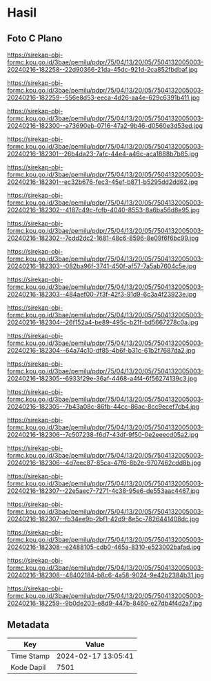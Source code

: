 # Hasil

## Foto C Plano

https://sirekap-obj-formc.kpu.go.id/3bae/pemilu/pdpr/75/04/13/20/05/7504132005003-20240216-182258--22d90366-21da-45dc-921d-2ca852fbdbaf.jpg

https://sirekap-obj-formc.kpu.go.id/3bae/pemilu/pdpr/75/04/13/20/05/7504132005003-20240216-182259--556e8d53-eeca-4d26-aa4e-629c6391b411.jpg

https://sirekap-obj-formc.kpu.go.id/3bae/pemilu/pdpr/75/04/13/20/05/7504132005003-20240216-182300--a73690eb-0716-47a2-9b46-d0560e3d53ed.jpg

https://sirekap-obj-formc.kpu.go.id/3bae/pemilu/pdpr/75/04/13/20/05/7504132005003-20240216-182301--26b4da23-7afc-44e4-a46c-aca1888b7b85.jpg

https://sirekap-obj-formc.kpu.go.id/3bae/pemilu/pdpr/75/04/13/20/05/7504132005003-20240216-182301--ec32b676-fec3-45ef-b871-b5295dd2dd62.jpg

https://sirekap-obj-formc.kpu.go.id/3bae/pemilu/pdpr/75/04/13/20/05/7504132005003-20240216-182302--4187c49c-fcfb-4040-8553-8a6ba56d8e95.jpg

https://sirekap-obj-formc.kpu.go.id/3bae/pemilu/pdpr/75/04/13/20/05/7504132005003-20240216-182302--7cdd2dc2-1681-48c6-8596-8e09f6f6bc99.jpg

https://sirekap-obj-formc.kpu.go.id/3bae/pemilu/pdpr/75/04/13/20/05/7504132005003-20240216-182303--082ba96f-3741-450f-af57-7a5ab7604c5e.jpg

https://sirekap-obj-formc.kpu.go.id/3bae/pemilu/pdpr/75/04/13/20/05/7504132005003-20240216-182303--484aef00-7f3f-42f3-91d9-6c3a4f23923e.jpg

https://sirekap-obj-formc.kpu.go.id/3bae/pemilu/pdpr/75/04/13/20/05/7504132005003-20240216-182304--26f152a4-be89-495c-b21f-bd5667278c0a.jpg

https://sirekap-obj-formc.kpu.go.id/3bae/pemilu/pdpr/75/04/13/20/05/7504132005003-20240216-182304--64a74c10-df85-4b6f-b31c-61b2f7687da2.jpg

https://sirekap-obj-formc.kpu.go.id/3bae/pemilu/pdpr/75/04/13/20/05/7504132005003-20240216-182305--6933f29e-36af-4468-a4f4-6f56274139c3.jpg

https://sirekap-obj-formc.kpu.go.id/3bae/pemilu/pdpr/75/04/13/20/05/7504132005003-20240216-182305--7b43a08c-86fb-44cc-86ac-8cc9ecef7cb4.jpg

https://sirekap-obj-formc.kpu.go.id/3bae/pemilu/pdpr/75/04/13/20/05/7504132005003-20240216-182306--7c507238-f6d7-43df-9f50-0e2eeecd05a2.jpg

https://sirekap-obj-formc.kpu.go.id/3bae/pemilu/pdpr/75/04/13/20/05/7504132005003-20240216-182306--4d7eec87-85ca-47f6-8b2e-9707462cdd8b.jpg

https://sirekap-obj-formc.kpu.go.id/3bae/pemilu/pdpr/75/04/13/20/05/7504132005003-20240216-182307--22e5aec7-7271-4c38-95e6-de553aac4467.jpg

https://sirekap-obj-formc.kpu.go.id/3bae/pemilu/pdpr/75/04/13/20/05/7504132005003-20240216-182307--fb34ee9b-2bf1-42d9-8e5c-7826441408dc.jpg

https://sirekap-obj-formc.kpu.go.id/3bae/pemilu/pdpr/75/04/13/20/05/7504132005003-20240216-182308--e2488105-cdb0-465a-8310-e523002bafad.jpg

https://sirekap-obj-formc.kpu.go.id/3bae/pemilu/pdpr/75/04/13/20/05/7504132005003-20240216-182308--48402184-b8c6-4a58-9024-9e42b2384b31.jpg

https://sirekap-obj-formc.kpu.go.id/3bae/pemilu/pdpr/75/04/13/20/05/7504132005003-20240216-182259--9b0de203-e8d9-447b-8460-e27db4f4d2a7.jpg


## Metadata

| Key        | Value               |
| ---------- | ------------------- |
| Time Stamp | 2024-02-17 13:05:41 |
| Kode Dapil | 7501                |




